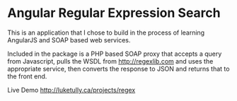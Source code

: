 Angular Regular Expression Search
====================

This is an application that I chose to build in the process of learning AngularJS and SOAP based web services.

Included in the package is a PHP based SOAP proxy that accepts a query from Javascript, pulls the WSDL from http://regexlib.com and uses the appropriate service, then converts the response to JSON and returns that to the front end.

Live Demo
http://luketully.ca/projects/regex
